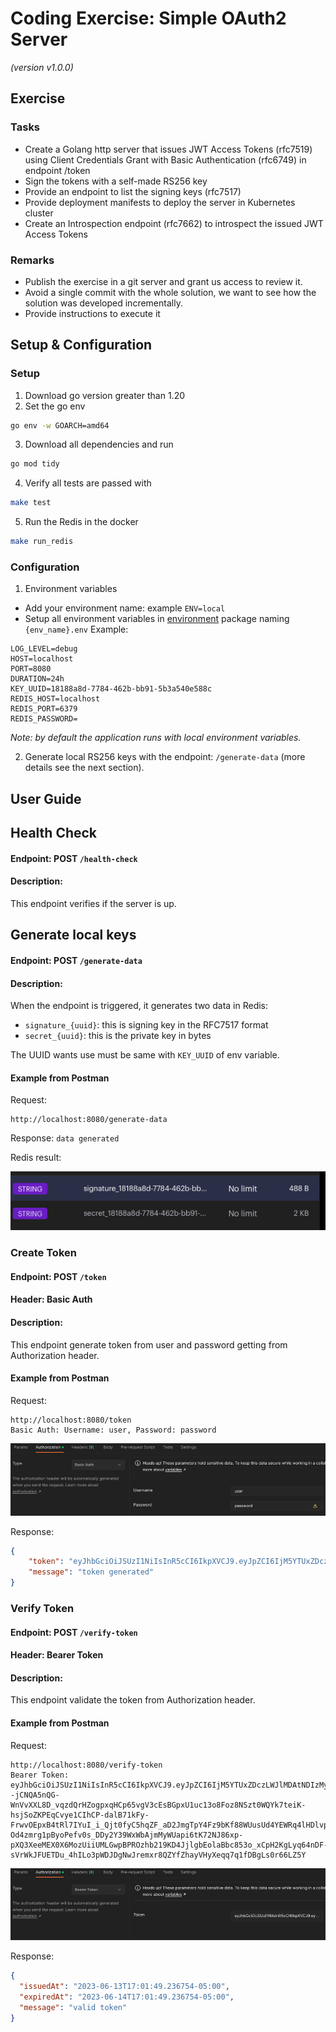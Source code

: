 # Coding Exercise: Simple OAuth2 Server
_(version v1.0.0)_

## Exercise
### Tasks
*    Create a Golang http server that issues JWT Access Tokens (rfc7519) using Client Credentials Grant with Basic Authentication (rfc6749) in endpoint /token
*    Sign the tokens with a self-made RS256 key
*    Provide an endpoint to list the signing keys (rfc7517)
*    Provide deployment manifests to deploy the server in Kubernetes cluster
*    Create an Introspection endpoint (rfc7662) to introspect the issued JWT Access Tokens
### Remarks
* Publish the exercise in a git server and grant us access to review it.
* Avoid a single commit with the whole solution, we want to see how the solution was developed incrementally.
* Provide instructions to execute it

## Setup & Configuration
### Setup
1. Download go version greater than 1.20
2. Set the go env 
```bash
go env -w GOARCH=amd64
```
3. Download all dependencies and run 
```bash 
go mod tidy
```
4. Verify all tests are passed with
```bash 
make test
```
5. Run the Redis in the docker
```bash
make run_redis
```

### Configuration
1. Environment variables 
* Add your environment name: example `ENV=local`
* Setup all environment variables in [environment](environment) package naming `{env_name}.env` Example:
```
LOG_LEVEL=debug
HOST=localhost
PORT=8080
DURATION=24h
KEY_UUID=18188a8d-7784-462b-bb91-5b3a540e588c
REDIS_HOST=localhost
REDIS_PORT=6379
REDIS_PASSWORD=
```
_Note: by default the application runs with local environment variables._

2. Generate local RS256 keys with the endpoint: `/generate-data` (more details see the next section).

## User Guide
## Health Check
#### Endpoint: POST `/health-check`
#### Description:
This endpoint verifies if the server is up.

## Generate local keys
#### Endpoint: POST `/generate-data`
#### Description:
When the endpoint is triggered, it generates two data in Redis:
* `signature_{uuid}`: this is signing key in the RFC7517 format
* `secret_{uuid}`: this is the private key in bytes

The UUID wants use must be same with `KEY_UUID` of env variable.

#### Example from Postman
Request:
```
http://localhost:8080/generate-data
```

Response: `data generated`

Redis result:

![img.png](readme_images/img_2.png)

### Create Token
#### Endpoint: POST `/token`
#### Header: Basic Auth
#### Description:
This endpoint generate token from user and password getting from Authorization header.
#### Example from Postman
Request:
```
http://localhost:8080/token
Basic Auth: Username: user, Password: password
```
![img.png](readme_images/img.png)

Response:
```json
{
    "token": "eyJhbGciOiJSUzI1NiIsInR5cCI6IkpXVCJ9.eyJpZCI6IjM5YTUxZDczLWJlMDAtNDIzMy1hODlhLTI3YjlmMDhhMDI1NSIsImJhc2U2NCI6ImRYTmxjanB3WVhOemQyOXlaQT09IiwiaXNzdWVkQXQiOiIyMDIzLTA2LTEzVDE3OjAxOjQ5LjIzNjc1NC0wNTowMCIsImV4cGlyZWRBdCI6IjIwMjMtMDYtMTRUMTc6MDE6NDkuMjM2NzU0LTA1OjAwIn0.JGUKZSlIF7sd65XS0V2z3_UwxH6jdinTHr1TdyCmz1H0dce1twVvYQcw5K4S8zbiFMfBIcx9cpkMcmxHzyVFKMcLk4Pfnd5NH3H_H5RVDG2xNDsMYwDfmUKvTzqDmp88nrNqHvk0NDEFuXIoOmmw_J2aMCXG7pkZD--jCNQA5nQG-WnVvXXL8D_vqzdQrHZogpxqHCp65vgV3cEsBGpxU1uc13o8Foz8NSzt0WQYk7teiK-hsjSoZKPEqCvye1CIhCP-dalB71kFy-FrwvOEpxB4tRl7IYuI_i_Qjt0fyC5hqZF_aD2JmgTpY4Fz9bKf88WUusUd4YEWRq4lHDlvplJDzyO7OcEwdOzbetYB5D8RVZZw2JKr1ET1OwsHEEEP0vglzDNsrjhhNIDz5Tr4WBiNSDQMA7lnmgBLb5P8k15pfdg3wGy47K1tG2RcOfLUdzJxaVnbSRf6Z3gjYjwgiDYAFmbyqn5ZVC4XVFAEiaAXf-Od4zmrg1pByoPefv0s_DDy2Y39WxWbAjmMyWUapi6tK72NJ86xp-pXQ3XeeMEX0X6MozUiiUMLGwpBPROzhb219KD4JjlgbEolaBbc853o_xCpH2KgLyq64nDF-sVrWkJFUETDu_4hILo3pWDJDgNwJremxr8QZYfZhayVHyXeqq7q1fDBgLs0r66LZ5Y",
    "message": "token generated"
}
```

### Verify Token
#### Endpoint: POST `/verify-token`
#### Header: Bearer Token
#### Description:
This endpoint validate the token from Authorization header.
#### Example from Postman
Request:
```
http://localhost:8080/verify-token
Bearer Token: eyJhbGciOiJSUzI1NiIsInR5cCI6IkpXVCJ9.eyJpZCI6IjM5YTUxZDczLWJlMDAtNDIzMy1hODlhLTI3YjlmMDhhMDI1NSIsImJhc2U2NCI6ImRYTmxjanB3WVhOemQyOXlaQT09IiwiaXNzdWVkQXQiOiIyMDIzLTA2LTEzVDE3OjAxOjQ5LjIzNjc1NC0wNTowMCIsImV4cGlyZWRBdCI6IjIwMjMtMDYtMTRUMTc6MDE6NDkuMjM2NzU0LTA1OjAwIn0.JGUKZSlIF7sd65XS0V2z3_UwxH6jdinTHr1TdyCmz1H0dce1twVvYQcw5K4S8zbiFMfBIcx9cpkMcmxHzyVFKMcLk4Pfnd5NH3H_H5RVDG2xNDsMYwDfmUKvTzqDmp88nrNqHvk0NDEFuXIoOmmw_J2aMCXG7pkZD--jCNQA5nQG-WnVvXXL8D_vqzdQrHZogpxqHCp65vgV3cEsBGpxU1uc13o8Foz8NSzt0WQYk7teiK-hsjSoZKPEqCvye1CIhCP-dalB71kFy-FrwvOEpxB4tRl7IYuI_i_Qjt0fyC5hqZF_aD2JmgTpY4Fz9bKf88WUusUd4YEWRq4lHDlvplJDzyO7OcEwdOzbetYB5D8RVZZw2JKr1ET1OwsHEEEP0vglzDNsrjhhNIDz5Tr4WBiNSDQMA7lnmgBLb5P8k15pfdg3wGy47K1tG2RcOfLUdzJxaVnbSRf6Z3gjYjwgiDYAFmbyqn5ZVC4XVFAEiaAXf-Od4zmrg1pByoPefv0s_DDy2Y39WxWbAjmMyWUapi6tK72NJ86xp-pXQ3XeeMEX0X6MozUiiUMLGwpBPROzhb219KD4JjlgbEolaBbc853o_xCpH2KgLyq64nDF-sVrWkJFUETDu_4hILo3pWDJDgNwJremxr8QZYfZhayVHyXeqq7q1fDBgLs0r66LZ5Y
```
![img_1.png](readme_images/img_1.png)

Response:
```json
{
  "issuedAt": "2023-06-13T17:01:49.236754-05:00",
  "expiredAt": "2023-06-14T17:01:49.236754-05:00",
  "message": "valid token"
}
```